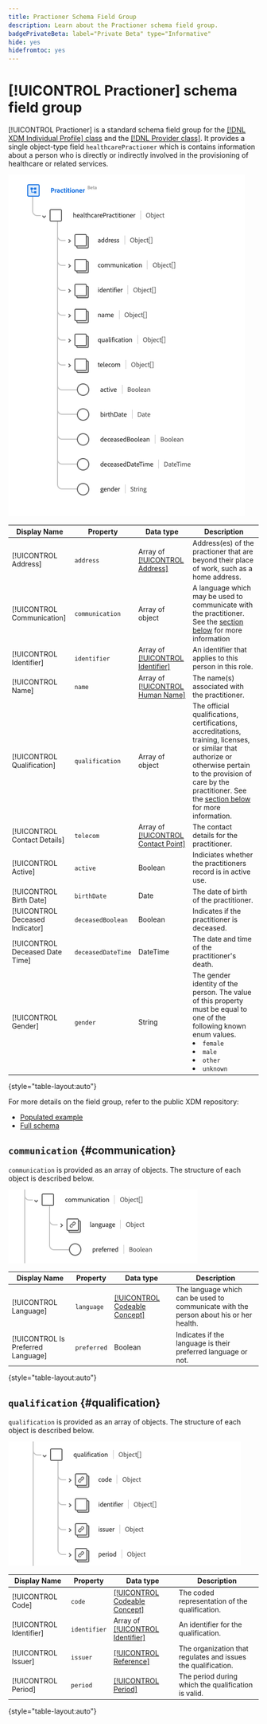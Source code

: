 ```yaml
---
title: Practioner Schema Field Group
description: Learn about the Practioner schema field group.
badgePrivateBeta: label="Private Beta" type="Informative"
hide: yes
hidefromtoc: yes
---
```

# [!UICONTROL Practioner] schema field group

[!UICONTROL Practioner] is a standard schema field group for the [[!DNL XDM Individual Profile] class](../../classes/individual-profile.md) and the [[!DNL Provider class]](../../classes/provider.md). It provides a single object-type field `healthcarePractioner` which is contains information about a person who is directly or indirectly involved in the provisioning of healthcare or related services.

![Field group structure](../../images/field-groups/healthcare-practitioner/practitioner.png)

| Display Name | Property | Data type | Description |
| --- | --- | --- | --- |
| [!UICONTROL Address] | `address` | Array of [[!UICONTROL Address]](../../data-types/healthcare/address.md) | Address(es) of the practioner that are beyond their place of work, such as a home address. |
| [!UICONTROL Communication] | `communication`| Array of object | A language which may be used to communicate with the practitioner. See the [section below](#communication) for more information |
| [!UICONTROL Identifier] | `identifier` | Array of [[!UICONTROL Identifier]](../../data-types/healthcare/identifier.md) | An identifier that applies to this person in this role. |
| [!UICONTROL Name] | `name` | Array of [[!UICONTROL Human Name]](../../data-types/healthcare/human-name.md) | The name(s) associated with the practitioner. |
| [!UICONTROL Qualification] | `qualification` | Array of object | The official qualifications, certifications, accreditations, training, licenses, or similar that authorize or otherwise pertain to the provision of care by the practitioner. See the [section below](#qualification) for more information. |
| [!UICONTROL Contact Details] | `telecom` | Array of [[!UICONTROL Contact Point]](../../data-types/healthcare/contact-point.md) | The contact details for the practitioner. |
| [!UICONTROL Active] | `active` | Boolean | Indiciates whether the practitioners record is in active use. |
| [!UICONTROL Birth Date] | `birthDate` | Date | The date of birth of the practitioner. |
| [!UICONTROL Deceased Indicator] | `deceasedBoolean` | Boolean | Indicates if the practitioner is deceased. |
| [!UICONTROL Deceased Date Time] | `deceasedDateTime` | DateTime | The date and time of the practitioner's death. |
| [!UICONTROL Gender] | `gender` | String | The gender identity of the person. The value of this property must be equal to one of the following known enum values. <li> `female` </li> <li> `male` </li> <li> `other` </li> <li> `unknown`</li> |

{style="table-layout:auto"}

For more details on the field group, refer to the public XDM repository:

* [Populated example](https://github.com/adobe/xdm/blob/master/extensions/industry/healthcare/fhir/fieldgroups/practitioner.example.1.json)
* [Full schema](https://github.com/adobe/xdm/blob/master/extensions/industry/healthcare/fhir/fieldgroups/practitioner.schema.json)

## `communication` {#communication}

`communication` is provided as an array of objects. The structure of each object is described below.

![communication structure](../../images/field-groups/healthcare-practitioner/communication.png)

| Display Name | Property | Data type | Description |
| --- | --- | --- | --- |
| [!UICONTROL Language] | `language` | [[!UICONTROL Codeable Concept]](../../data-types/healthcare/codeable-concept.md) | The language which can be used to communicate with the person about his or her health. |
| [!UICONTROL Is Preferred Language] | `preferred`| Boolean | Indicates if the language is their preferred language or not. |

{style="table-layout:auto"}

## `qualification` {#qualification}

`qualification` is provided as an array of objects. The structure of each object is described below.

![qualification structure](../../images/field-groups/healthcare-practitioner/qualification.png)

| Display Name | Property | Data type | Description |
| --- | --- | --- | --- |
| [!UICONTROL Code] | `code` | [[!UICONTROL Codeable Concept]](../../data-types/healthcare/codeable-concept.md) | The coded representation of the qualification. |
| [!UICONTROL Identifier] | `identifier`| Array of [[!UICONTROL Identifier]](../../data-types/healthcare/identifier.md) | An identifier for the qualification. |
| [!UICONTROL Issuer] | `issuer`| [[!UICONTROL Reference]](../../data-types/healthcare/reference.md) | The organization that regulates and issues the qualification. |
| [!UICONTROL Period] | `period`| [[!UICONTROL Period]](../../data-types/healthcare/period.md) | The period during which the qualification is valid. |

{style="table-layout:auto"}
